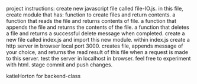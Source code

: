 project instructions: create new javascript file called file-IO.js. in this file, create module that has: function to create files and return contents. a function that reads the file and returns contents of file. a function that appends the file and returns the contents of the file. a function that deletes a file and returns a successful delete message when completed. create a new file called index.js and import this new module. within index.js create a http server in browser local port 3000. creates file, appends message of your choice, and returns the read result of this file when a request is made to this server. test the server in localhost in browser. feel free to experiment with html. stage commit and push changes.

katieHorton for backend-class